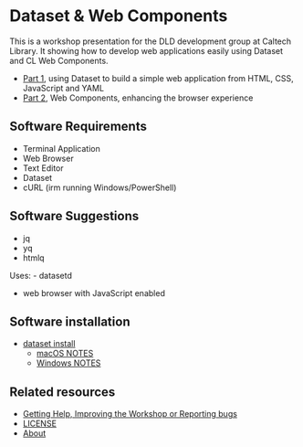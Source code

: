 

# Dataset & Web Components

This is a workshop presentation for the DLD development group at Caltech Library. It showing how to develop web applications easily using Dataset and CL Web Components.

- [Part 1](presentation1.md), using Dataset to build a simple web application from HTML, CSS, JavaScript and YAML
- [Part 2](presentation2.md), Web Components, enhancing the browser experience

## Software Requirements

- Terminal Application
- Web Browser
- Text Editor
- Dataset
- cURL (irm running Windows/PowerShell)

## Software Suggestions

- jq
- yq
- htmlq

Uses: - datasetd
- web browser with JavaScript enabled

## Software installation

- [dataset install](https://caltechlibrary.github.io/dataset/INSTALL.html)
  - [macOS NOTES](https://caltechlibrary.github.io/dataset/INSTALL_NOTES_macOS.html)
  - [Windows NOTES](https://caltechlibrary.github.io/dataset/INSTALL_NOTES_Windows.html)

## Related resources

- [Getting Help, Improving the Workshop or Reporting bugs](https://github.com/caltechlibrary/t2t3_dataset_web_apps/issues)
- [LICENSE](https://caltechlibrary.github.io/t2t3_dataset_web_apps/LICENSE)
- [About](about.md)

